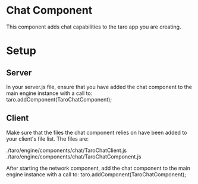 # Chat Component
This component adds chat capabilities to the taro app you are creating.
# Setup
## Server
In your server.js file, ensure that you have added the chat component to the main engine instance with a call to:
	taro.addComponent(TaroChatComponent);

## Client
Make sure that the files the chat component relies on have been added to your client's file list. The files are:

./taro/engine/components/chat/TaroChatClient.js
./taro/engine/components/chat/TaroChatComponent.js

After starting the network component, add the chat component to the main engine instance with a call to:
	taro.addComponent(TaroChatComponent);